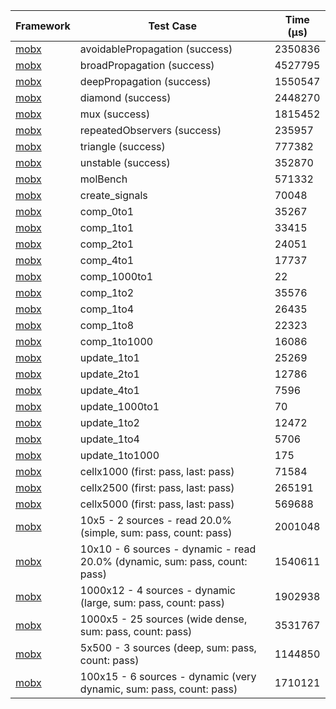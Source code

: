 | Framework | Test Case | Time (μs) |
| --- | --- | --- |
| [mobx](https://github.com/mobxjs/mobx.dart) | avoidablePropagation (success) | 2350836 |
| [mobx](https://github.com/mobxjs/mobx.dart) | broadPropagation (success) | 4527795 |
| [mobx](https://github.com/mobxjs/mobx.dart) | deepPropagation (success) | 1550547 |
| [mobx](https://github.com/mobxjs/mobx.dart) | diamond (success) | 2448270 |
| [mobx](https://github.com/mobxjs/mobx.dart) | mux (success) | 1815452 |
| [mobx](https://github.com/mobxjs/mobx.dart) | repeatedObservers (success) | 235957 |
| [mobx](https://github.com/mobxjs/mobx.dart) | triangle (success) | 777382 |
| [mobx](https://github.com/mobxjs/mobx.dart) | unstable (success) | 352870 |
| [mobx](https://github.com/mobxjs/mobx.dart) | molBench | 571332 |
| [mobx](https://github.com/mobxjs/mobx.dart) | create_signals | 70048 |
| [mobx](https://github.com/mobxjs/mobx.dart) | comp_0to1 | 35267 |
| [mobx](https://github.com/mobxjs/mobx.dart) | comp_1to1 | 33415 |
| [mobx](https://github.com/mobxjs/mobx.dart) | comp_2to1 | 24051 |
| [mobx](https://github.com/mobxjs/mobx.dart) | comp_4to1 | 17737 |
| [mobx](https://github.com/mobxjs/mobx.dart) | comp_1000to1 | 22 |
| [mobx](https://github.com/mobxjs/mobx.dart) | comp_1to2 | 35576 |
| [mobx](https://github.com/mobxjs/mobx.dart) | comp_1to4 | 26435 |
| [mobx](https://github.com/mobxjs/mobx.dart) | comp_1to8 | 22323 |
| [mobx](https://github.com/mobxjs/mobx.dart) | comp_1to1000 | 16086 |
| [mobx](https://github.com/mobxjs/mobx.dart) | update_1to1 | 25269 |
| [mobx](https://github.com/mobxjs/mobx.dart) | update_2to1 | 12786 |
| [mobx](https://github.com/mobxjs/mobx.dart) | update_4to1 | 7596 |
| [mobx](https://github.com/mobxjs/mobx.dart) | update_1000to1 | 70 |
| [mobx](https://github.com/mobxjs/mobx.dart) | update_1to2 | 12472 |
| [mobx](https://github.com/mobxjs/mobx.dart) | update_1to4 | 5706 |
| [mobx](https://github.com/mobxjs/mobx.dart) | update_1to1000 | 175 |
| [mobx](https://github.com/mobxjs/mobx.dart) | cellx1000 (first: pass, last: pass) | 71584 |
| [mobx](https://github.com/mobxjs/mobx.dart) | cellx2500 (first: pass, last: pass) | 265191 |
| [mobx](https://github.com/mobxjs/mobx.dart) | cellx5000 (first: pass, last: pass) | 569688 |
| [mobx](https://github.com/mobxjs/mobx.dart) | 10x5 - 2 sources - read 20.0% (simple, sum: pass, count: pass) | 2001048 |
| [mobx](https://github.com/mobxjs/mobx.dart) | 10x10 - 6 sources - dynamic - read 20.0% (dynamic, sum: pass, count: pass) | 1540611 |
| [mobx](https://github.com/mobxjs/mobx.dart) | 1000x12 - 4 sources - dynamic (large, sum: pass, count: pass) | 1902938 |
| [mobx](https://github.com/mobxjs/mobx.dart) | 1000x5 - 25 sources (wide dense, sum: pass, count: pass) | 3531767 |
| [mobx](https://github.com/mobxjs/mobx.dart) | 5x500 - 3 sources (deep, sum: pass, count: pass) | 1144850 |
| [mobx](https://github.com/mobxjs/mobx.dart) | 100x15 - 6 sources - dynamic (very dynamic, sum: pass, count: pass) | 1710121 |
